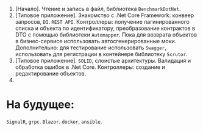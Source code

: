 1. [Начало]. Чтение и запись в файл, библиотека `BenchmarkDotNet`.
1. [Типовое приложение]. Знакомство с .Net Core Framework: конвеер запросов, `DI`. `REST API`. Контроллеры: получение пагинированного списка и объекта по идентификатору, преобразование контрактов в DTO с помощью библиотеки `Automapper`. Пока для возврата объектов в бизнес-сервисе использовать автосгенерированные моки. Дополнительно: для тестирование использовать `Swagger`, использовать для регистрации в контейнере библиотеку `Scrutor`.
1. [Типовое приложение]. `SOLID`, слоистые архитектуры. Валидация и обработка ошибок в .Net Core. Контроллеры: создание и редактирование объектов.
1. 



# На будущее:
`SignalR`, `grpc`.
`Blazor`.
`docker`, `ansible`.